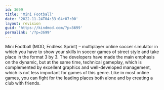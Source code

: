 ```yaml
---
id: 3699
title: 'Mini Football'
date: '2022-11-24T04:33:04+07:00'
layout: revision
guid: 'https://kindmod.com/?p=3699'
permalink: '/?p=3699'
---
```


Mini Football (MOD, Endless Sprint) – multiplayer online soccer simulator in which you have to show your skills in soccer games of street style and take place in the format 3 by 3. The developers have made the main emphasis on the dynamic, but at the same time, technical gameplay, which is complemented by excellent graphics and well-developed management, which is not less important for games of this genre. Like in most online games, you can fight for the leading places both alone and by creating a club with friends.